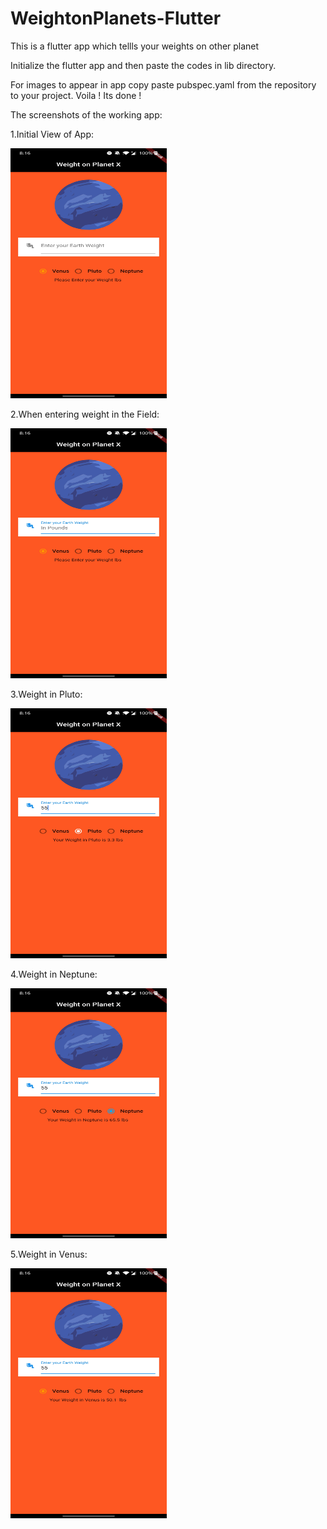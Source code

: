 # WeightonPlanets-Flutter
This is a flutter app which tellls your weights on other planet


Initialize the flutter app and then paste the codes in lib directory.

For images to appear in app copy paste pubspec.yaml from the repository to your project. Voila ! Its done !


The screenshots of the working app:

1.Initial View of App:

<img src="Screenshots/0.jpg" width=250 height=400 >


2.When entering weight in the Field:

<img src="Screenshots/1.jpg" width=250 height=400 >


3.Weight in Pluto:

<img src="Screenshots/2.jpg" width=250 height=400 >


4.Weight in Neptune:

<img src="Screenshots/3.jpg" width=250 height=400 >


5.Weight in Venus:

<img src="Screenshots/4.jpg" width=250 height=400 >
